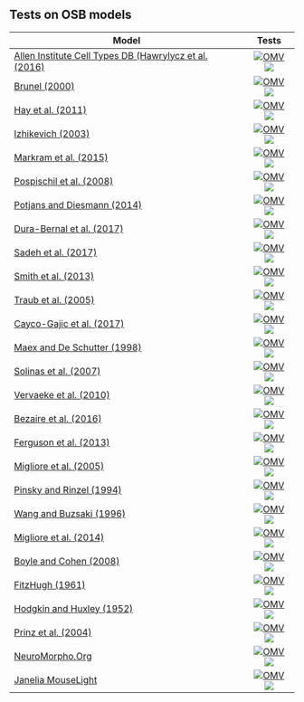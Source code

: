 
## Tests on OSB models
  | Model | Tests |
  |----------|:------:|
 | <a href="https://github.com/OpenSourceBrain/AllenInstituteNeuroML">Allen Institute Cell Types DB (Hawrylycz et al. (2016)</a> |  [![OMV](https://github.com/OpenSourceBrain/AllenInstituteNeuroML/actions/workflows/omv-ci.yml/badge.svg)](https://github.com/OpenSourceBrain/AllenInstituteNeuroML/actions/workflows/omv-ci.yml)   [![ ](https://github.com/OpenSourceBrain/AllenInstituteNeuroML/actions/workflows/non-omv.yml/badge.svg)](https://github.com/OpenSourceBrain/AllenInstituteNeuroML/actions/workflows/non-omv.yml) | 
 | <a href="https://github.com/OpenSourceBrain/Brunel2000">Brunel (2000)</a> |  [![OMV](https://github.com/OpenSourceBrain/Brunel2000/actions/workflows/omv-ci.yml/badge.svg)](https://github.com/OpenSourceBrain/Brunel2000/actions/workflows/omv-ci.yml)   [![ ](https://github.com/OpenSourceBrain/Brunel2000/actions/workflows/non-omv.yml/badge.svg)](https://github.com/OpenSourceBrain/Brunel2000/actions/workflows/non-omv.yml) | 
 | <a href="https://github.com/OpenSourceBrain/L5bPyrCellHayEtAl2011">Hay et al. (2011)</a> |  [![OMV](https://github.com/OpenSourceBrain/L5bPyrCellHayEtAl2011/actions/workflows/omv-ci.yml/badge.svg)](https://github.com/OpenSourceBrain/L5bPyrCellHayEtAl2011/actions/workflows/omv-ci.yml)   [![ ](https://github.com/OpenSourceBrain/L5bPyrCellHayEtAl2011/actions/workflows/non-omv.yml/badge.svg)](https://github.com/OpenSourceBrain/L5bPyrCellHayEtAl2011/actions/workflows/non-omv.yml) | 
 | <a href="https://github.com/OpenSourceBrain/IzhikevichModel">Izhikevich (2003)</a> |  [![OMV](https://github.com/OpenSourceBrain/IzhikevichModel/actions/workflows/omv-ci.yml/badge.svg)](https://github.com/OpenSourceBrain/IzhikevichModel/actions/workflows/omv-ci.yml)   [![ ](https://github.com/OpenSourceBrain/IzhikevichModel/actions/workflows/non-omv.yml/badge.svg)](https://github.com/OpenSourceBrain/IzhikevichModel/actions/workflows/non-omv.yml) | 
 | <a href="https://github.com/OpenSourceBrain/BlueBrainProjectShowcase">Markram et al. (2015)</a> |  [![OMV](https://github.com/OpenSourceBrain/BlueBrainProjectShowcase/actions/workflows/omv-ci.yml/badge.svg)](https://github.com/OpenSourceBrain/BlueBrainProjectShowcase/actions/workflows/omv-ci.yml)   [![ ](https://github.com/OpenSourceBrain/BlueBrainProjectShowcase/actions/workflows/non-omv.yml/badge.svg)](https://github.com/OpenSourceBrain/BlueBrainProjectShowcase/actions/workflows/non-omv.yml) | 
 | <a href="https://github.com/OpenSourceBrain/PospischilEtAl2008">Pospischil et al. (2008)</a> |  [![OMV](https://github.com/OpenSourceBrain/PospischilEtAl2008/actions/workflows/omv-ci.yml/badge.svg)](https://github.com/OpenSourceBrain/PospischilEtAl2008/actions/workflows/omv-ci.yml)   [![ ](https://github.com/OpenSourceBrain/PospischilEtAl2008/actions/workflows/non-omv.yml/badge.svg)](https://github.com/OpenSourceBrain/PospischilEtAl2008/actions/workflows/non-omv.yml) | 
 | <a href="https://github.com/OpenSourceBrain/PotjansDiesmann2014">Potjans and Diesmann (2014)</a> |  [![OMV](https://github.com/OpenSourceBrain/PotjansDiesmann2014/actions/workflows/omv-ci.yml/badge.svg)](https://github.com/OpenSourceBrain/PotjansDiesmann2014/actions/workflows/omv-ci.yml)   [![ ](https://github.com/OpenSourceBrain/PotjansDiesmann2014/actions/workflows/non-omv.yml/badge.svg)](https://github.com/OpenSourceBrain/PotjansDiesmann2014/actions/workflows/non-omv.yml) | 
 | <a href="https://github.com/OpenSourceBrain/M1NetworkModel">Dura-Bernal et al. (2017)</a> |  [![OMV](https://github.com/OpenSourceBrain/M1NetworkModel/actions/workflows/omv-ci.yml/badge.svg)](https://github.com/OpenSourceBrain/M1NetworkModel/actions/workflows/omv-ci.yml)   [![ ](https://github.com/OpenSourceBrain/M1NetworkModel/actions/workflows/non-omv.yml/badge.svg)](https://github.com/OpenSourceBrain/M1NetworkModel/actions/workflows/non-omv.yml) | 
 | <a href="https://github.com/OpenSourceBrain/SadehEtAl2017-InhibitionStabilizedNetworks">Sadeh et al. (2017)</a> |  [![OMV](https://github.com/OpenSourceBrain/SadehEtAl2017-InhibitionStabilizedNetworks/actions/workflows/omv-ci.yml/badge.svg)](https://github.com/OpenSourceBrain/SadehEtAl2017-InhibitionStabilizedNetworks/actions/workflows/omv-ci.yml)   [![ ](https://github.com/OpenSourceBrain/SadehEtAl2017-InhibitionStabilizedNetworks/actions/workflows/non-omv.yml/badge.svg)](https://github.com/OpenSourceBrain/SadehEtAl2017-InhibitionStabilizedNetworks/actions/workflows/non-omv.yml) | 
 | <a href="https://github.com/OpenSourceBrain/SmithEtAl2013-L23DendriticSpikes">Smith et al. (2013)</a> |  [![OMV](https://github.com/OpenSourceBrain/SmithEtAl2013-L23DendriticSpikes/actions/workflows/omv-ci.yml/badge.svg)](https://github.com/OpenSourceBrain/SmithEtAl2013-L23DendriticSpikes/actions/workflows/omv-ci.yml)   [![ ](https://github.com/OpenSourceBrain/SmithEtAl2013-L23DendriticSpikes/actions/workflows/non-omv.yml/badge.svg)](https://github.com/OpenSourceBrain/SmithEtAl2013-L23DendriticSpikes/actions/workflows/non-omv.yml) | 
 | <a href="https://github.com/OpenSourceBrain/Thalamocortical">Traub et al. (2005)</a> |  [![OMV](https://github.com/OpenSourceBrain/Thalamocortical/actions/workflows/omv-ci.yml/badge.svg)](https://github.com/OpenSourceBrain/Thalamocortical/actions/workflows/omv-ci.yml)   [![ ](https://github.com/OpenSourceBrain/Thalamocortical/actions/workflows/non-omv.yml/badge.svg)](https://github.com/OpenSourceBrain/Thalamocortical/actions/workflows/non-omv.yml) | 
 | <a href="https://github.com/SilverLabUCL/MF-GC-network-backprop-public">Cayco-Gajic et al. (2017)</a> |  [![OMV](https://github.com/SilverLabUCL/MF-GC-network-backprop-public/actions/workflows/omv-ci.yml/badge.svg)](https://github.com/SilverLabUCL/MF-GC-network-backprop-public/actions/workflows/omv-ci.yml)   [![ ](https://github.com/SilverLabUCL/MF-GC-network-backprop-public/actions/workflows/non-omv.yml/badge.svg)](https://github.com/SilverLabUCL/MF-GC-network-backprop-public/actions/workflows/non-omv.yml) | 
 | <a href="https://github.com/OpenSourceBrain/GranCellLayer">Maex and De Schutter (1998)</a> |  [![OMV](https://github.com/OpenSourceBrain/GranCellLayer/actions/workflows/omv-ci.yml/badge.svg)](https://github.com/OpenSourceBrain/GranCellLayer/actions/workflows/omv-ci.yml)   [![ ](https://github.com/OpenSourceBrain/GranCellLayer/actions/workflows/non-omv.yml/badge.svg)](https://github.com/OpenSourceBrain/GranCellLayer/actions/workflows/non-omv.yml) | 
 | <a href="https://github.com/OpenSourceBrain/SolinasEtAl-GolgiCell">Solinas et al. (2007)</a> |  [![OMV](https://github.com/OpenSourceBrain/SolinasEtAl-GolgiCell/actions/workflows/omv-ci.yml/badge.svg)](https://github.com/OpenSourceBrain/SolinasEtAl-GolgiCell/actions/workflows/omv-ci.yml)   [![ ](https://github.com/OpenSourceBrain/SolinasEtAl-GolgiCell/actions/workflows/non-omv.yml/badge.svg)](https://github.com/OpenSourceBrain/SolinasEtAl-GolgiCell/actions/workflows/non-omv.yml) | 
 | <a href="https://github.com/OpenSourceBrain/VervaekeEtAl-GolgiCellNetwork">Vervaeke et al. (2010)</a> |  [![OMV](https://github.com/OpenSourceBrain/VervaekeEtAl-GolgiCellNetwork/actions/workflows/omv-ci.yml/badge.svg)](https://github.com/OpenSourceBrain/VervaekeEtAl-GolgiCellNetwork/actions/workflows/omv-ci.yml)   [![ ](https://github.com/OpenSourceBrain/VervaekeEtAl-GolgiCellNetwork/actions/workflows/non-omv.yml/badge.svg)](https://github.com/OpenSourceBrain/VervaekeEtAl-GolgiCellNetwork/actions/workflows/non-omv.yml) | 
 | <a href="https://github.com/mbezaire/ca1">Bezaire et al. (2016)</a> |  [![OMV](https://github.com/mbezaire/ca1/actions/workflows/omv-ci.yml/badge.svg)](https://github.com/mbezaire/ca1/actions/workflows/omv-ci.yml)   [![ ](https://github.com/mbezaire/ca1/actions/workflows/non-omv.yml/badge.svg)](https://github.com/mbezaire/ca1/actions/workflows/non-omv.yml) | 
 | <a href="https://github.com/OpenSourceBrain/FergusonEtAl2013-PVFastFiringCell">Ferguson et al. (2013)</a> |  [![OMV](https://github.com/OpenSourceBrain/FergusonEtAl2013-PVFastFiringCell/actions/workflows/omv-ci.yml/badge.svg)](https://github.com/OpenSourceBrain/FergusonEtAl2013-PVFastFiringCell/actions/workflows/omv-ci.yml)   [![ ](https://github.com/OpenSourceBrain/FergusonEtAl2013-PVFastFiringCell/actions/workflows/non-omv.yml/badge.svg)](https://github.com/OpenSourceBrain/FergusonEtAl2013-PVFastFiringCell/actions/workflows/non-omv.yml) | 
 | <a href="https://github.com/OpenSourceBrain/CA1PyramidalCell">Migliore et al. (2005)</a> |  [![OMV](https://github.com/OpenSourceBrain/CA1PyramidalCell/actions/workflows/omv-ci.yml/badge.svg)](https://github.com/OpenSourceBrain/CA1PyramidalCell/actions/workflows/omv-ci.yml)   [![ ](https://github.com/OpenSourceBrain/CA1PyramidalCell/actions/workflows/non-omv.yml/badge.svg)](https://github.com/OpenSourceBrain/CA1PyramidalCell/actions/workflows/non-omv.yml) | 
 | <a href="https://github.com/OpenSourceBrain/PinskyRinzelModel">Pinsky and Rinzel (1994)</a> |  [![OMV](https://github.com/OpenSourceBrain/PinskyRinzelModel/actions/workflows/omv-ci.yml/badge.svg)](https://github.com/OpenSourceBrain/PinskyRinzelModel/actions/workflows/omv-ci.yml)   [![ ](https://github.com/OpenSourceBrain/PinskyRinzelModel/actions/workflows/non-omv.yml/badge.svg)](https://github.com/OpenSourceBrain/PinskyRinzelModel/actions/workflows/non-omv.yml) | 
 | <a href="https://github.com/OpenSourceBrain/WangBuzsaki1996">Wang and Buzsaki (1996)</a> |  [![OMV](https://github.com/OpenSourceBrain/WangBuzsaki1996/actions/workflows/omv-ci.yml/badge.svg)](https://github.com/OpenSourceBrain/WangBuzsaki1996/actions/workflows/omv-ci.yml)   [![ ](https://github.com/OpenSourceBrain/WangBuzsaki1996/actions/workflows/non-omv.yml/badge.svg)](https://github.com/OpenSourceBrain/WangBuzsaki1996/actions/workflows/non-omv.yml) | 
 | <a href="https://github.com/OpenSourceBrain/MiglioreEtAl14_OlfactoryBulb3D">Migliore et al. (2014)</a> |  [![OMV](https://github.com/OpenSourceBrain/MiglioreEtAl14_OlfactoryBulb3D/actions/workflows/omv-ci.yml/badge.svg)](https://github.com/OpenSourceBrain/MiglioreEtAl14_OlfactoryBulb3D/actions/workflows/omv-ci.yml)   [![ ](https://github.com/OpenSourceBrain/MiglioreEtAl14_OlfactoryBulb3D/actions/workflows/non-omv.yml/badge.svg)](https://github.com/OpenSourceBrain/MiglioreEtAl14_OlfactoryBulb3D/actions/workflows/non-omv.yml) | 
 | <a href="https://github.com/openworm/muscle_model">Boyle and Cohen (2008)</a> |  [![OMV](https://github.com/openworm/muscle_model/actions/workflows/omv-ci.yml/badge.svg)](https://github.com/openworm/muscle_model/actions/workflows/omv-ci.yml)   [![ ](https://github.com/openworm/muscle_model/actions/workflows/non-omv.yml/badge.svg)](https://github.com/openworm/muscle_model/actions/workflows/non-omv.yml) | 
 | <a href="https://github.com/OpenSourceBrain/FitzHugh-Nagumo">FitzHugh (1961)</a> |  [![OMV](https://github.com/OpenSourceBrain/FitzHugh-Nagumo/actions/workflows/omv-ci.yml/badge.svg)](https://github.com/OpenSourceBrain/FitzHugh-Nagumo/actions/workflows/omv-ci.yml)   [![ ](https://github.com/OpenSourceBrain/FitzHugh-Nagumo/actions/workflows/non-omv.yml/badge.svg)](https://github.com/OpenSourceBrain/FitzHugh-Nagumo/actions/workflows/non-omv.yml) | 
 | <a href="https://github.com/openworm/hodgkin_huxley_tutorial">Hodgkin and Huxley (1952)</a> |  [![OMV](https://github.com/openworm/hodgkin_huxley_tutorial/actions/workflows/omv-ci.yml/badge.svg)](https://github.com/openworm/hodgkin_huxley_tutorial/actions/workflows/omv-ci.yml)   [![ ](https://github.com/openworm/hodgkin_huxley_tutorial/actions/workflows/non-omv.yml/badge.svg)](https://github.com/openworm/hodgkin_huxley_tutorial/actions/workflows/non-omv.yml) | 
 | <a href="https://github.com/OpenSourceBrain/PyloricNetwork">Prinz et al. (2004)</a> |  [![OMV](https://github.com/OpenSourceBrain/PyloricNetwork/actions/workflows/omv-ci.yml/badge.svg)](https://github.com/OpenSourceBrain/PyloricNetwork/actions/workflows/omv-ci.yml)   [![ ](https://github.com/OpenSourceBrain/PyloricNetwork/actions/workflows/non-omv.yml/badge.svg)](https://github.com/OpenSourceBrain/PyloricNetwork/actions/workflows/non-omv.yml) | 
 | <a href="https://github.com/OpenSourceBrain/NeuroMorpho">NeuroMorpho.Org</a> |  [![OMV](https://github.com/OpenSourceBrain/NeuroMorpho/actions/workflows/omv-ci.yml/badge.svg)](https://github.com/OpenSourceBrain/NeuroMorpho/actions/workflows/omv-ci.yml)   [![ ](https://github.com/OpenSourceBrain/NeuroMorpho/actions/workflows/non-omv.yml/badge.svg)](https://github.com/OpenSourceBrain/NeuroMorpho/actions/workflows/non-omv.yml) | 
 | <a href="https://github.com/OpenSourceBrain/MouseLightShowcase">Janelia MouseLight</a> |  [![OMV](https://github.com/OpenSourceBrain/MouseLightShowcase/actions/workflows/omv-ci.yml/badge.svg)](https://github.com/OpenSourceBrain/MouseLightShowcase/actions/workflows/omv-ci.yml)   [![ ](https://github.com/OpenSourceBrain/MouseLightShowcase/actions/workflows/non-omv.yml/badge.svg)](https://github.com/OpenSourceBrain/MouseLightShowcase/actions/workflows/non-omv.yml) | 
  </table>
